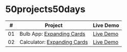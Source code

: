 # 50projects50days



|  #  | Project                                                                                                                     | Live Demo                                                                         |
| :-: | --------------------------------------------------------------------------------------------------------------------------- | --------------------------------------------------------------------------------- |
| 01  | Bulb App: [Expanding Cards](https://github.com/JaveriyaSaleem/bulb-app)                             | [Live Demo](https://javeriyasaleem.github.io/bulb-app/)             |
| 02  | Calculator: [Expanding Cards](https://github.com/JaveriyaSaleem/calculator)                             | [Live Demo](https://javeriyasaleem.github.io/calculator/)             |



